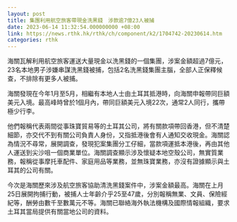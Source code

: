 ```yaml
---
layout: post
title: 集團利用航空旅客帶現金洗黑錢　涉款逾7億23人被捕
date: 2023-06-14 11:32:54.000000000 +08:00
link: https://news.rthk.hk/rthk/ch/component/k2/1704742-20230614.htm
categories: rthk
---
```


海關瓦解利用航空旅客運送大量現金以洗黑錢的一個集團，涉案金額超過7億元，23名本地男子涉嫌串謀洗黑錢被捕，包括2名洗黑錢集團主腦，全部人正保釋候查，不排除有更多人被捕。

海關發現在今年1月至5月，相繼有本地人士由土耳其抵港時，向海關申報帶同巨額美元入境。最高峰時曾於1個月內，帶同巨額美元入境22次，通常2人同行，攜帶極少行李。

他們報稱代表兩間從事珠寶貿易等的土耳其公司，將有關款項帶回香港，但不清楚細節，亦交代不到有關公司負責人身份，又指抵港後會有人通知交收現金。海關認為情況不尋常，展開調查，發現犯案集團分工仔細，當款項運抵本港後，再由其他人運送到尖沙咀一個商業單位。海關調查顯示涉及懷疑本地空殼公司，無實質業務，報稱從事摩托車配件、家庭用品等業務，並無珠寶業務，亦沒有證據顯示與土耳其的公司有關。

今次是海關歷來涉及航空旅客協助清洗黑錢案件中，涉案金額最高。海關在上月25日展開拘捕行動，被捕人士年齡介乎25至47歲，分別報稱無業、文員、保險經紀等，酬勞由數千至數萬元不等。海關已聯絡海外執法機構及國際情報組織，要求土耳其當局提供有關當地公司的資料。
